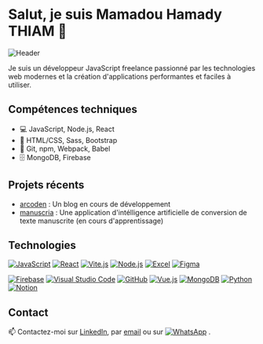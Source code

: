 # Salut, je suis Mamadou Hamady THIAM 👋

![Header](https://github.com/baaratik93/baaratik93/blob/main/header.png?raw=true)

Je suis un développeur JavaScript freelance passionné par les technologies web modernes et la création d'applications performantes et faciles à utiliser. 

## Compétences techniques
- 💻 JavaScript, Node.js, React
- 🎨 HTML/CSS, Sass, Bootstrap
- 🔧 Git, npm, Webpack, Babel
- 🗄️ MongoDB, Firebase

## Projets récents
- [arcoden](https://arcoden.netlify.app) : Un blog en cours de développement
- [manuscria](https://t.me/dooro93) : Une application d'intélligence artificielle de conversion de texte manuscrite (en cours d'apprentissage)

## Technologies

[![JavaScript](https://img.shields.io/badge/JavaScript-F7DF1E?style=for-the-badge&logo=javascript&logoColor=black)](https://developer.mozilla.org/en-US/docs/Web/JavaScript)
[![React](https://img.shields.io/badge/React-61DAFB?style=for-the-badge&logo=react&logoColor=black)](https://reactjs.org/)
[![Vite.js](https://img.shields.io/badge/Vite.js-2.5.6-blueviolet?style=for-the-badge&logo=vite)](https://vitejs.dev/)
[![Node.js](https://img.shields.io/badge/Node.js-339933?style=for-the-badge&logo=node.js&logoColor=white)](https://nodejs.org/)
[![Excel](https://img.shields.io/badge/Excel-16A94D?style=for-the-badge&logo=microsoft-excel&logoColor=white)](https://www.microsoft.com/en-us/microsoft-365/excel)
[![Figma](https://img.shields.io/badge/Figma-figma-orange?style=for-the-badge&logo=figma)](https://figma.com)

[![Firebase](https://img.shields.io/badge/Firebase-FFCA28?style=for-the-badge&logo=firebase&logoColor=black)](https://firebase.google.com/)
[![Visual Studio Code](https://img.shields.io/badge/VS_Code-007ACC?style=for-the-badge&logo=visual-studio-code&logoColor=white)](https://code.visualstudio.com/)
[![GitHub](https://img.shields.io/badge/GitHub-181717?style=for-the-badge&logo=github&logoColor=white)](https://github.com/)
[![Vue.js](https://img.shields.io/badge/Vue.js-4FC08D?style=flat&logo=vue.js&logoColor=white)](https://vuejs.org/)
[![MongoDB](https://img.shields.io/badge/MongoDB-4.4-green.svg?logo=mongodb)](https://www.mongodb.com/)
[![Python](https://img.shields.io/badge/Python-3.9.0-blue?logo=python&logoColor=white)](https://www.python.org/downloads/release/python-390/)
[![Notion](https://img.shields.io/badge/-Notion-000000?logo=notion&style=flat)](https://www.notion.so/)

## Contact

📫 Contactez-moi sur [LinkedIn](https://bit.ly/dooro-in), par [email](dooro.mah@gmail.com) ou sur [![WhatsApp](https://img.shields.io/badge/WhatsApp-25D366?style=for-the-badge&logo=whatsapp&logoColor=white)](https://wa.me/776280898)
.

